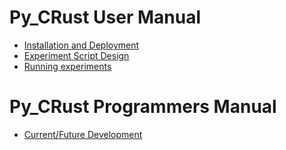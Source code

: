 
# Py_CRust User Manual

- [Installation and Deployment](deployment.md)
- [Experiment Script Design](design.md)
- [Running experiments](running.md)

# Py_CRust Programmers Manual

- [Current/Future Development](development.md)